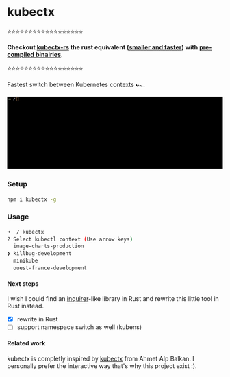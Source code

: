 # kubectx

:star::star::star::star::star::star::star::star::star::star::star::star::star::star::star::star::star::star:

**Checkout [kubectx-rs](https://github.com/FGRibreau/kubectx-rs) the rust equivalent ([smaller and faster](https://twitter.com/FGRibreau/status/890998705100292096)) with [pre-compiled binairies](https://github.com/FGRibreau/kubectx-rs)**.

:star::star::star::star::star::star::star::star::star::star::star::star::star::star::star::star::star::star:

Fastest switch between Kubernetes contexts 🏎.

![kubectx](/docs/kubectx.gif)

### Setup

```bash
npm i kubectx -g
```

### Usage

```sh
➜  / kubectx
? Select kubectl context (Use arrow keys)
  image-charts-production
❯ killbug-development
  minikube
  ouest-france-development
```

#### Next steps

I wish I could find an [inquirer](https://github.com/SBoudrias/Inquirer.js)-like library in Rust and rewrite this little tool in Rust instead.

- [x] rewrite in Rust
- [ ] support namespace switch as well (kubens)

#### Related work

kubectx is completly inspired by [kubectx](https://github.com/ahmetb/kubectx) from Ahmet Alp Balkan. I personally prefer the interactive way that's why this project exist :).
